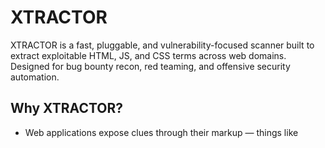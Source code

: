 # **XTRACTOR**
XTRACTOR is a fast, pluggable, and vulnerability-focused scanner built to extract exploitable HTML, JS, and CSS terms across web domains. Designed for bug bounty recon, red teaming, and offensive security automation.

## **Why XTRACTOR?**
- Web applications expose clues through their markup — things like <script>, onerror, or target="_blank" can signal real risks.

- XTRACTOR automates the detection and classification of these indicators, allowing ethical hackers to focus on chaining attack vectors instead of manually reviewing source code.

## **Key Capabilities**
- 🔍 Scans single or multiple domains

- 🧠 Links each found term to its possible vulnerability type

- 🛡 Detects missing headers like Content-Security-Policy and X-Frame-Options

- 🎨 Color-coded terminal output with optional file report

- 🧩 Easily extensible for other languages or frameworks

---
## Usage

```python
python3 xtractor.py -html -js -css -a -U urls.txt -o report.txt
```
## Options:

- -h, --help  show this help message and exit
- -html       Scan HTML terms
- -js         Scan JavaScript terms
- -css        Scan CSS terms
- -a          Scan all additional languages and logic maps
- -u U        Single URL to scan
- -U U        File containing list of URLs
- -o O        Output file to save results
![usage_ref](https://github.com/user-attachments/assets/f37dfdd8-24c9-4657-9b5d-cb2ea1ef31fb)
